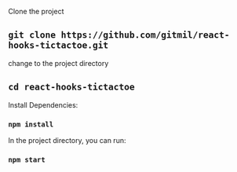
Clone the project

## `git clone https://github.com/gitmil/react-hooks-tictactoe.git`

change to the project directory

## `cd react-hooks-tictactoe`

Install Dependencies:

### `npm install`

In the project directory, you can run:

### `npm start`

